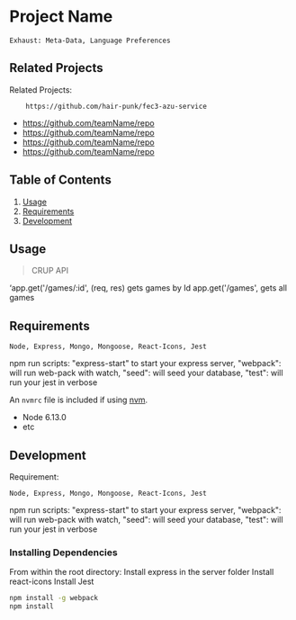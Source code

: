 # Project Name

>

	Exhaust: Meta-Data, Language Preferences 




## Related Projects
Related Projects: 

        https://github.com/hair-punk/fec3-azu-service



  - https://github.com/teamName/repo
  - https://github.com/teamName/repo
  - https://github.com/teamName/repo
  - https://github.com/teamName/repo

## Table of Contents

1. [Usage](#Usage)
1. [Requirements](#requirements)
1. [Development](#development)

## Usage

> CRUP API

‘app.get('/games/:id', (req, res) gets games by Id
app.get('/games',  gets all games


## Requirements


	Node, Express, Mongo, Mongoose, React-Icons, Jest
  npm run scripts: 
	"express-start" to start your express server,
        "webpack": will run web-pack with watch, 
        "seed":  will seed your database,
        "test":  will run your jest in verbose


An `nvmrc` file is included if using [nvm](https://github.com/creationix/nvm).

- Node 6.13.0
- etc

## Development
Requirement: 

	Node, Express, Mongo, Mongoose, React-Icons, Jest
  npm run scripts: 
	"express-start" to start your express server,
        "webpack": will run web-pack with watch, 
        "seed":  will seed your database,
        "test":  will run your jest in verbose


### Installing Dependencies

From within the root directory:
Install express in the server folder
Install react-icons 
Install Jest 

```sh
npm install -g webpack
npm install
```

